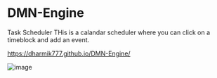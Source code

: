 # DMN-Engine
Task Scheduler
THis is a calandar scheduler where you can click on a timeblock and add an event.

https://dharmik777.github.io/DMN-Engine/

![image](https://user-images.githubusercontent.com/68254086/109444065-55a3ec80-7a0a-11eb-9806-0f2d99e2d56d.png)
